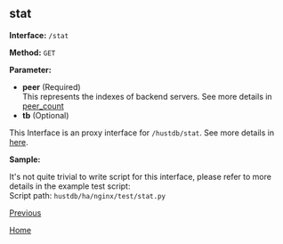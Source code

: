 ## stat ##

**Interface:** `/stat`

**Method:** `GET`

**Parameter:** 

*  **peer** (Required)  
This represents the indexes of backend servers. See more details in [peer_count](peer_count.md)
*  **tb** (Optional)  

This Interface is an proxy interface for `/hustdb/stat`. See more details in [here](../hustdb/hustdb/stat.md).  

**Sample:**

It's not quite trivial to write script for this interface, please refer to more details in the example test script:   
Script path: `hustdb/ha/nginx/test/stat.py`

[Previous](../ha.md)

[Home](../../index.md)